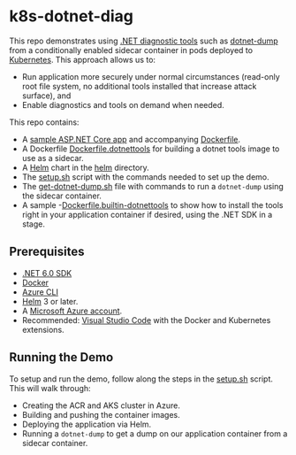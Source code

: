 # k8s-dotnet-diag

This repo demonstrates using [.NET diagnostic tools](https://learn.microsoft.com/dotnet/core/diagnostics/)
such as [dotnet-dump](https://learn.microsoft.com/dotnet/core/diagnostics/dotnet-dump)
from a conditionally enabled sidecar container in pods deployed to [Kubernetes](https://kubernetes.io/).
This approach allows us to:

- Run application more securely under normal circumstances
 (read-only root file system, no additional tools installed that increase attack surface), and
- Enable diagnostics and tools on demand when needed.

This repo contains:

- A [sample ASP.NET Core app](./aspnetapp) and accompanying [Dockerfile](./Dockerfile).
- A Dockerfile [Dockerfile.dotnettools](./Dockerfile.dotnettools) for building a dotnet tools image to use as a sidecar.
- A [Helm](https://helm.sh) chart in the [helm](./helm/) directory.
- The [setup.sh](./setup.sh) script with the commands needed to set up the demo.
- The [get-dotnet-dump.sh](./get-dotnet-dump.sh) file with commands to run a `dotnet-dump` using the sidecar container.
- A sample -[Dockerfile.builtin-dotnettools](Dockerfile.builtin-dotnettools) to show how to install
  the tools right in your application container if desired, using the .NET SDK in a stage.

## Prerequisites

- [.NET 6.0 SDK](https://dotnet.microsoft.com/download/dotnet/6.0)
- [Docker](https://www.docker.com/products/docker-desktop)
- [Azure CLI](https://docs.microsoft.com/cli/azure/install-azure-cli?view=azure-cli-latest)
- [Helm](https://helm.sh) 3 or later.
- A [Microsoft Azure account](https://azure.microsoft.com/free/).
- Recommended: [Visual Studio Code](https://code.visualstudio.com/)
  with the Docker and Kubernetes extensions.

## Running the Demo

To setup and run the demo, follow along the steps in the [setup.sh](./setup.sh) script.
This will walk through:

- Creating the ACR and AKS cluster in Azure.
- Building and pushing the container images.
- Deploying the application via Helm.
- Running a `dotnet-dump` to get a dump on our application container from a sidecar container.
